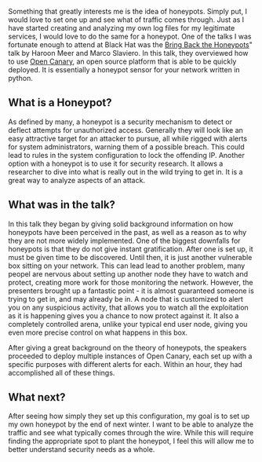 Something that greatly interests me is the idea of honeypots. Simply put, I 
would love to set one up and see what of traffic comes through. Just as I 
have started creating and analyzing my own log files for my legitimate services, 
I would love to do the same for a honeypot. One of the talks I was fortunate 
enough to attend at Black Hat was the 
[Bring Back the Honeypots](https://www.youtube.com/watch?v=W7U2u-qLAB8)" talk 
by Haroon Meer and Marco Slaviero. In this talk, they overviewed how to use 
[Open Canary](https://github.com/thinkst/opencanary), an open source platform 
that is able to be quickly deployed. It is essentially a honeypot sensor for 
your network written in python.

## What is a Honeypot?

As defined by many, a honeypot is a security mechanism to detect or deflect 
attempts for unauthorized access. Generally they will look like an easy 
attractive target for an attacker to pursue, all while rigged with alerts 
for system administrators, warning them of a possible breach. This could lead 
to rules in the system configuration to lock the offending IP. Another option 
with a honeypot is to use it for security research. It allows a researcher to 
dive into what is really out in the wild trying to get in. It is a great way 
to analyze aspects of an attack.

## What was in the talk?

In this talk they began by giving solid background information on how honeypots 
have been perceived in the past, as well as a reason as to why they are not 
more widely implemented. One of the biggest downfalls for honeypots is that 
they do not give instant gratification. After one is set up, it must be given 
time to be discovered. Until then, it is just another vulnerable box sitting 
on your network. This can lead lead to another problem, many peopel are nervous 
about setting up another node they have to watch and protect, creating more work 
for those monitoring the network. However, the presenters brought up a fantastic 
point - it is almost guaranteed someone is trying to get in, and may already be 
in. A node that is customized to alert you on any suspicious activity, that 
allows you to watch all the exploitation as it is happening gives you a chance 
to now protect against it. It also a completely controlled arena, unlike your 
typical end user node, giving you even more precise control on what happens in this box.

After giving a great background on the theory of honeypots, the speakers 
proceeded to deploy multiple instances of Open Canary, each set up with 
a specific purposes with different alerts for each. Within an hour, they 
had accomplished all of these things.

## What next?

After seeing how simply they set up this configuration, my goal is to set up 
my own honeypot by the end of next winter. I want to be able to analyze the 
traffic and see what typically comes through the wire. While this will require 
finding the appropriate spot to plant the honeypot, I feel this will allow me 
to better understand security needs as a whole.
